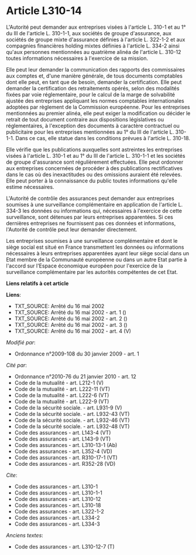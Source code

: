 # Article L310-14

L'Autorité peut demander aux entreprises visées à l'article L. 310-1 et au 1° du III de l'article L. 310-1-1, aux sociétés de
groupe d'assurance, aux sociétés de groupe mixte d'assurance définies à l'article L. 322-1-2 et aux compagnies financières
holding mixtes définies à l'article L. 334-2 ainsi qu'aux personnes mentionnées au quatrième alinéa de l'article L. 310-12
toutes informations nécessaires à l'exercice de sa mission. 

Elle peut leur demander la communication des rapports des commissaires aux comptes et, d'une manière générale, de tous
documents comptables dont elle peut, en tant que de besoin, demander la certification. Elle peut demander la certification
des retraitements opérés, selon des modalités fixées par voie réglementaire, pour le calcul de la marge de solvabilité
ajustée des entreprises appliquant les normes comptables internationales adoptées par règlement de la Commission européenne.
Pour les entreprises mentionnées au premier alinéa, elle peut exiger la modification ou décider le retrait de tout document
contraire aux dispositions législatives ou réglementaires, à l'exception des documents à caractère contractuel ou
publicitaire pour les entreprises mentionnées au 1° du III de l'article L. 310-1-1. Dans ce cas, elle statue dans les
conditions prévues à l'article L. 310-18.

Elle vérifie que les publications auxquelles sont astreintes les entreprises visées à l'article L. 310-1 et au 1° du III de
l'article L. 310-1-1 et les sociétés de groupe d'assurance sont régulièrement effectuées. Elle peut ordonner aux entreprises
concernées de procéder à des publications rectificatives dans le cas où des inexactitudes ou des omissions auraient été
relevées. Elle peut porter à la connaissance du public toutes informations qu'elle estime nécessaires.

L'Autorité de contrôle des assurances peut demander aux entreprises soumises à une surveillance complémentaire en application
de l'article L. 334-3 les données ou informations qui, nécessaires à l'exercice de cette surveillance, sont détenues par
leurs entreprises apparentées. Si ces dernières entreprises ne fournissent pas ces données et informations, l'Autorité de
contrôle peut leur demander directement. 

Les entreprises soumises à une surveillance complémentaire et dont le siège social est situé en France transmettent les
données ou informations nécessaires à leurs entreprises apparentées ayant leur siège social dans un Etat membre de la
Communauté européenne ou dans un autre Etat partie à l'accord sur l'Espace économique européen pour l'exercice de la
surveillance complémentaire par les autorités compétentes de cet Etat.

**Liens relatifs à cet article**

**Liens**:

  - TXT_SOURCE: Arrêté du 16 mai 2002
  - TXT_SOURCE: Arrêté du 16 mai 2002 - art. 1 ()
  - TXT_SOURCE: Arrêté du 16 mai 2002 - art. 2 ()
  - TXT_SOURCE: Arrêté du 16 mai 2002 - art. 3 ()
  - TXT_SOURCE: Arrêté du 16 mai 2002 - art. 4 (V)

_Modifié par_:

  - Ordonnance n°2009-108 du 30 janvier 2009 - art. 1

_Cité par_:

  - Ordonnance n°2010-76 du 21 janvier 2010 - art. 12
  - Code de la mutualité - art. L212-1 (V)
  - Code de la mutualité - art. L222-11 (VT)
  - Code de la mutualité - art. L222-6 (VT)
  - Code de la mutualité - art. L222-9 (VT)
  - Code de la sécurité sociale. - art. L931-9 (V)
  - Code de la sécurité sociale. - art. L932-43 (VT)
  - Code de la sécurité sociale. - art. L932-46 (VT)
  - Code de la sécurité sociale. - art. L932-48 (VT)
  - Code des assurances - art. L143-4 (VT)
  - Code des assurances - art. L143-9 (VT)
  - Code des assurances - art. L310-13-1 (Ab)
  - Code des assurances - art. L352-4 (VD)
  - Code des assurances - art. R310-17-1 (VT)
  - Code des assurances - art. R352-28 (VD)

_Cite_:

  - Code des assurances - art. L310-1
  - Code des assurances - art. L310-1-1
  - Code des assurances - art. L310-12
  - Code des assurances - art. L310-18
  - Code des assurances - art. L322-1-2
  - Code des assurances - art. L334-2
  - Code des assurances - art. L334-3

_Anciens textes_:

  - Code des assurances - art. L310-12-7 (T)
